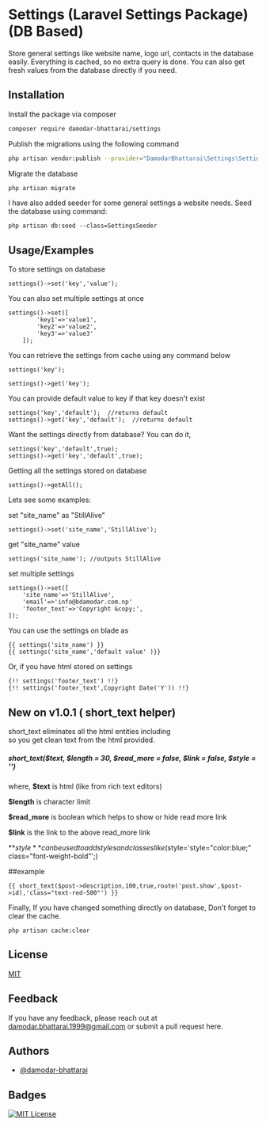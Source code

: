 
# Settings (Laravel Settings Package) (DB Based)

Store general settings like website name, logo url, contacts in the database easily.
Everything is cached, so no extra query is done.
You can also get fresh values from the database directly if you need.




## Installation

Install the package via composer

```bash
composer require damodar-bhattarai/settings
```

Publish the migrations using the following command
```bash
php artisan vendor:publish --provider="DamodarBhattarai\Settings\SettingsServiceProvider"
```
Migrate the database
```bash
php artisan migrate
```
I have also added seeder for some general settings a website needs.
Seed the database using command:
```code
php artisan db:seed --class=SettingsSeeder
```
## Usage/Examples

To store settings on database
```code
settings()->set('key','value'); 
```

You can also set multiple settings at once

```code
settings()->set([
        'key1'=>'value1',
        'key2'=>'value2',
        'key3'=>'value3'
    ]);
```

You can retrieve the settings from cache using any command below

```code
settings('key');

settings()->get('key');
```

You can provide default value to key if that key doesn't exist
```code
settings('key','default');  //returns default
settings()->get('key','default');  //returns default

```

Want the settings directly from database? You can do it,
```code
settings('key','default',true);
settings()->get('key','default',true);
```

Getting all the settings stored on database
```code
settings()->getAll();
```

Lets see some examples:

set "site_name" as "StillAlive"

```code
settings()->set('site_name','StillAlive');
```

get "site_name" value

```code
settings('site_name'); //outputs StillAlive
```

set multiple settings
```code
settings()->set([
    'site_name'=>'StillAlive',
    'email'=>'info@bdamodar.com.np'
    'footer_text'=>'Copyright &copy;',
]);
```

You can use the settings on blade as
```code
{{ settings('site_name') }}
{{ settings('site_name','default value' )}}

```
Or, if you have html stored on settings

```code
{!! settings('footer_text') !!}
{!! settings('footer_text',Copyright Date('Y')) !!}
```


## New on v1.0.1 ( short_text helper)
short_text eliminates all the html entities including <br> so you get clean text from the html provided.

##### short_text($text, $length = 30, $read_more = false, $link = false, $style = '')

where,
**$text** is html (like from rich text editors)

**$length** is character limit

**$read_more** is boolean which helps to show or hide read more link

**$link** is the link to the above read_more link

**$style** can be used to add styles and classes like ($style='style="color:blue;" class="font-weight-bold"';)


##example
```code 
{{ short_text($post->description,100,true,route('post.show',$post->id),'class="text-red-500"') }}
```

Finally, If you have changed something directly on database, Don't forget to clear the cache.

```code
php artisan cache:clear 
```

## License

[MIT](https://choosealicense.com/licenses/mit/)


## Feedback

If you have any feedback, please reach out at damodar.bhattarai.1999@gmail.com or submit a pull request here.


## Authors

- [@damodar-bhattarai](https://www.github.com/damodar-bhattarai)


## Badges


[![MIT License](https://img.shields.io/badge/License-MIT-green.svg)](https://choosealicense.com/licenses/mit/)

